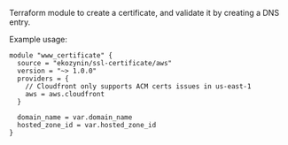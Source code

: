 Terraform module to create a certificate, and validate it by creating a DNS entry.

Example usage:

```hcl
module "www_certificate" {
  source = "ekozynin/ssl-certificate/aws"
  version = "~> 1.0.0"
  providers = {
    // Cloudfront only supports ACM certs issues in us-east-1
    aws = aws.cloudfront
  }

  domain_name = var.domain_name
  hosted_zone_id = var.hosted_zone_id
}
```
